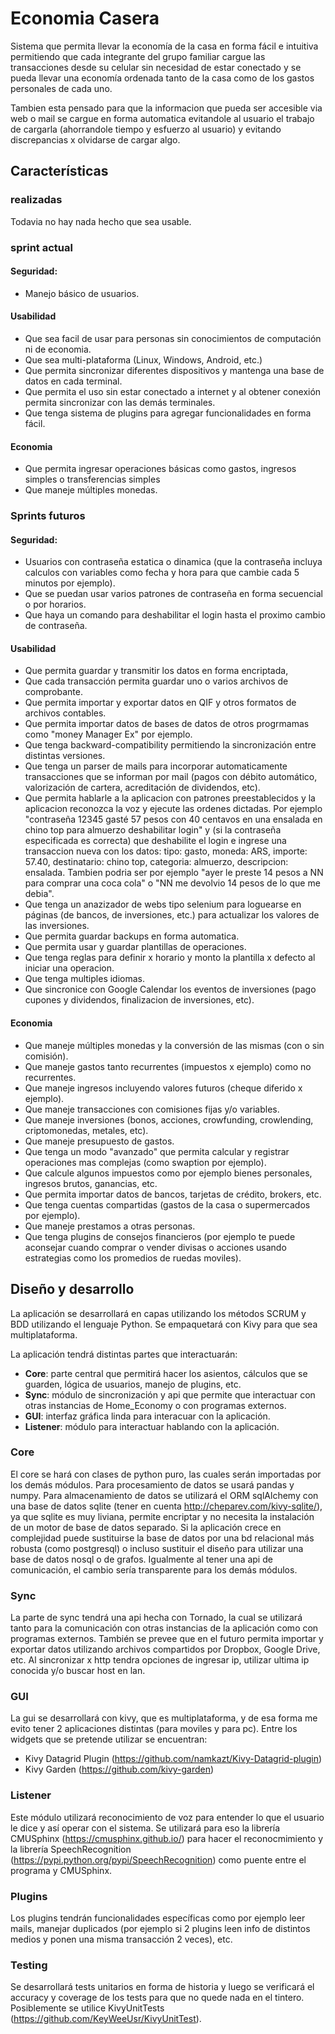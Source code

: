 # Economia Casera

Sistema que permita llevar la economía de la casa en forma fácil e intuitiva permitiendo que cada integrante del grupo familiar cargue las transacciones desde su celular sin necesidad de estar conectado y se pueda llevar una economía ordenada tanto de la casa como de los gastos personales de cada uno.

Tambien esta pensado para que la informacion que pueda ser accesible via web o mail se cargue en forma automatica evitandole al usuario el trabajo de cargarla (ahorrandole tiempo y esfuerzo al usuario) y evitando discrepancias x olvidarse de cargar algo.

## Características

### realizadas
Todavia no hay nada hecho que sea usable.

### sprint actual

#### Seguridad:
- Manejo básico de usuarios.

#### Usabilidad

- Que sea facil de usar para personas sin conocimientos de computación ni de economia.
- Que sea multi-plataforma (Linux, Windows, Android, etc.)
- Que permita sincronizar diferentes dispositivos y mantenga una base de datos en cada terminal.
- Que permita el uso sin estar conectado a internet y al obtener conexión permita sincronizar con las demás terminales.
- Que tenga sistema de plugins para agregar funcionalidades en forma fácil.

#### Economia

- Que permita ingresar operaciones básicas como gastos, ingresos simples o transferencias simples
- Que maneje múltiples monedas.

### Sprints futuros

#### Seguridad:
- Usuarios con contraseña estatica o dinamica (que la contraseña incluya calculos con variables como fecha y hora para que cambie cada 5 minutos por ejemplo).
- Que se puedan usar varios patrones de contraseña en forma secuencial o por horarios.
- Que haya un comando para deshabilitar el login hasta el proximo cambio de contraseña.

#### Usabilidad

- Que permita guardar y transmitir los datos en forma encriptada,
- Que cada transacción permita guardar uno o varios archivos de comprobante.
- Que permita importar y exportar datos en QIF y otros formatos de archivos contables.
- Que permita importar datos de bases de datos de otros progrmamas como "money Manager Ex" por ejemplo.
- Que tenga backward-compatibility permitiendo la sincronización entre distintas versiones.
- Que tenga un parser de mails para incorporar automaticamente transacciones que se informan por mail (pagos con débito automático, valorización de cartera, acreditación de dividendos, etc).
- Que permita hablarle a la aplicacion con patrones preestablecidos y la aplicacion reconozca la voz y ejecute las ordenes dictadas. Por ejemplo "contraseña 12345 gasté 57 pesos con 40 centavos en una ensalada en chino top para almuerzo deshabilitar login" y (si la contraseña especificada es correcta) que deshabilite el login e ingrese una transaccion nueva con los datos: tipo: gasto, moneda: ARS, importe: 57.40, destinatario: chino top, categoria: almuerzo, descripcion: ensalada. Tambien podria ser por ejemplo "ayer le preste 14 pesos a NN para comprar una coca cola" o "NN me devolvio 14 pesos de lo que me debia".
- Que tenga un anazizador de webs tipo selenium para loguearse en páginas (de bancos, de inversiones, etc.) para actualizar los valores de las inversiones.
- Que permita guardar backups en forma automatica.
- Que permita usar y guardar plantillas de operaciones.
- Que tenga reglas para definir x horario y monto la plantilla x defecto al iniciar una operacion.
- Que tenga multiples idiomas.
- Que sincronice con Google Calendar los eventos de inversiones (pago cupones y dividendos, finalizacion de inversiones, etc).

#### Economia

- Que maneje múltiples monedas y la conversión de las mismas (con o sin comisión).
- Que maneje gastos tanto recurrentes (impuestos x ejemplo) como no recurrentes.
- Que maneje ingresos incluyendo valores futuros (cheque diferido x ejemplo).
- Que maneje transacciones con comisiones fijas y/o variables.
- Que maneje inversiones (bonos, acciones, crowfunding, crowlending,  criptomonedas, metales, etc).
- Que maneje presupuesto de gastos.
- Que tenga un modo "avanzado" que permita calcular y registrar operaciones mas complejas (como swaption por ejemplo).
- Que calcule algunos impuestos como por ejemplo bienes personales, ingresos brutos, ganancias, etc.
- Que permita importar datos de bancos, tarjetas de crédito, brokers, etc.
- Que tenga cuentas compartidas (gastos de la casa  o supermercados por ejemplo).
- Que maneje prestamos a otras personas.
- Que tenga plugins de consejos financieros (por ejemplo te puede aconsejar cuando comprar o vender divisas o acciones usando estrategias como los promedios de ruedas moviles).

## Diseño y desarrollo

La aplicación se desarrollará en capas utilizando los métodos SCRUM y BDD utilizando el lenguaje Python. Se empaquetará con Kivy para que sea multiplataforma.

La aplicación tendrá distintas partes que interactuarán:
- **Core**: parte central que permitirá hacer los asientos, cálculos que se guarden, lógica de usuarios, manejo de plugins, etc.
- **Sync**: módulo de sincronización y api que permite que interactuar con otras instancias de Home_Economy o con programas externos.
- **GUI**: interfaz gráfica linda para interacuar con la aplicación.
- **Listener**: módulo para interactuar hablando con la aplicación.

### Core

El core se hará con clases de python puro, las cuales serán importadas por los demás módulos.
Para procesamiento de datos se usará pandas y numpy.
Para almacenamiento de datos se utilizará el ORM sqlAlchemy con una base de datos sqlite (tener en cuenta http://cheparev.com/kivy-sqlite/), ya que sqlite es muy liviana, permite encriptar y no necesita la instalación de un motor de base de datos separado. Si la aplicación crece en complejidad puede sustituirse la base de datos por una bd relacional más robusta (como postgresql) o incluso sustituir el diseño para utilizar una base de datos nosql o de grafos. Igualmente al tener una api de comunicación, el cambio sería transparente para los demás módulos.

### Sync

La parte de sync tendrá una api hecha con Tornado, la cual se utilizará tanto para la comunicación con otras instancias de la aplicación como con programas externos. También se prevee que en el futuro permita importar y exportar datos utilizando archivos compartidos por Dropbox, Google Drive, etc. Al sincronizar x http tendra opciones de ingresar ip, utilizar ultima ip conocida y/o buscar host en lan.

### GUI

La gui se desarrollará con kivy, que es multiplataforma, y de esa forma me evito tener 2 aplicaciones distintas (para moviles y para pc). Entre los widgets que se pretende utilizar se encuentran:
- Kivy Datagrid Plugin (https://github.com/namkazt/Kivy-Datagrid-plugin)
- Kivy Garden (https://github.com/kivy-garden)

### Listener

Este módulo utilizará reconocimiento de voz para entender lo que el usuario le dice y así operar con el sistema. Se utilizará para eso la librería CMUSphinx (https://cmusphinx.github.io/) para hacer el reconocmimiento y la librería SpeechRecognition (https://pypi.python.org/pypi/SpeechRecognition) como puente entre el programa y CMUSphinx.

### Plugins

Los plugins tendrán funcionalidades específicas como por ejemplo leer mails, manejar duplicados (por ejemplo si 2 plugins leen info de distintos medios y ponen una misma transacción 2 veces), etc.

### Testing
Se desarrollará tests unitarios en forma de historia y luego se verificará el accuracy y coverage de los tests para  que no quede nada en el tintero. Posiblemente se utilice KivyUnitTests (https://github.com/KeyWeeUsr/KivyUnitTest).
